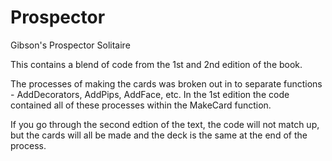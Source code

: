 # Prospector
Gibson's Prospector Solitaire

This contains a blend of code from the 1st and 2nd edition of the book. 

The processes of making the cards was broken out in to separate functions - AddDecorators, AddPips, AddFace, etc. In the 1st edition the code contained all of these processes within the MakeCard function.

If you go through the second edtion of the text, the code will not match up, but the cards will all be made and the deck is the same at the end of the process.
